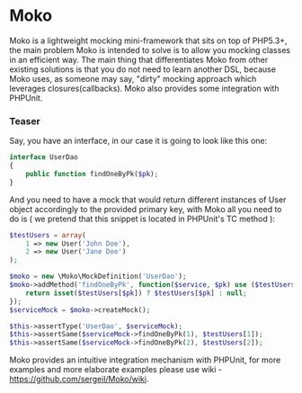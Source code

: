 # Moko

Moko is a lightweight mocking mini-framework that sits on top of PHP5.3+, the main problem
Moko is intended to solve is to allow you mocking classes in an efficient way. The main thing
that differentiates Moko from other existing solutions is that you do not need to learn another DSL, because Moko uses, as someone may say, "dirty" mocking approach which leverages closures(callbacks).
Moko also provides some integration with PHPUnit.

### Teaser

Say, you have an interface, in our case it is going to look like this one:

```php
interface UserDao
{
    public function findOneByPk($pk);
}
```

And you need to have a mock that would return different instances of User object accordingly to the provided primary key, with Moko all you need to do is ( we pretend that this snippet is located in PHPUnit's TC method ):

```php
$testUsers = array(
    1 => new User('John Doe'),
    2 => new User('Jane Doe')
);

$moko = new \Moko\MockDefinition('UserDao');
$moko->addMethod('findOneByPk', function($service, $pk) use ($testUsers) {
    return isset($testUsers[$pk]) ? $testUsers[$pk] : null;
});
$serviceMock = $moko->createMock();

$this->assertType('UserDao', $serviceMock);
$this->assertSame($serviceMock->findOneByPk(1), $testUsers[1]);
$this->assertSame($serviceMock->findOneByPk(2), $testUsers[2]);
```

Moko provides an intuitive integration mechanism with PHPUnit, for more examples and more elaborate examples please
use wiki - https://github.com/sergeil/Moko/wiki.